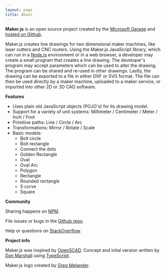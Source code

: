 ```yaml
---
layout: page
title: About
---
```


**Maker.js** is an open source project created by the [Microsoft Garage](microsoft.com/garage) and [hosted on Github](https://github.com/Microsoft/maker.js).

Maker.js creates line drawings for two dimensional maker machines, like laser cutters and CNC routers. Using the Maker.js JavaScript library, which can run in a [Node.js](https://nodejs.org/) environment or in a web browser, a developer may create a small program that creates a line drawing. The developer's program may accept parameters which can be used to alter the drawing. The program can be shared and re-used in other drawings. Lastly, the drawing can be exported to a file in either DXF or SVG format. The file can then be used directly by a maker machine, uploaded to a maker service, or imported into other 2D or 3D CAD software.

**Features**

* Uses plain old JavaScript objects (POJO's) for its drawing model.
* Support for a variety of unit systems: Millimeter / Centimeter / Meter / Inch / Foot
* Primitive paths: Line / Circle / Arc
* Transformations: Mirror / Rotate / Scale
* Basic models:
  * Bolt circle
  * Bolt rectangle
  * Connect the dots
  * Golden Rectangle
  * Oval
  * Oval Arc
  * Polygon
  * Rectangle
  * Rounded rectangle
  * S curve
  * Square

**Community**

Sharing happens on [NPM](https://www.npmjs.com/search?q=makerjs).

File issues or bugs in the [Github repo](https://github.com/Microsoft/maker.js/issues).

Help or questions on [StackOverflow](http://stackoverflow.com/questions/tagged/makerjs).

**Project info**

Maker.js was inspired by [OpenSCAD](http://www.openscad.org/). Concept and inital version written by [Dan Marshall](https://github.com/danmarshall) using [TypeScript](http://www.typescriptlang.org/).

Maker.js logo created by [Greg Melander](http://gregmelander.com/).
